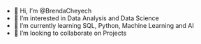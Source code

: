 - 👋 Hi, I’m @BrendaCheyech
- 👀 I’m interested in Data Analysis and Data Science
- 🌱 I’m currently learning SQL, Python, Machine Learning and AI
- 💞️ I’m looking to collaborate on Projects


<!---
BrendaCheyech/BrendaCheyech is a ✨ special ✨ repository because its `README.md` (this file) appears on your GitHub profile.
You can click the Preview link to take a look at your changes.
--->
